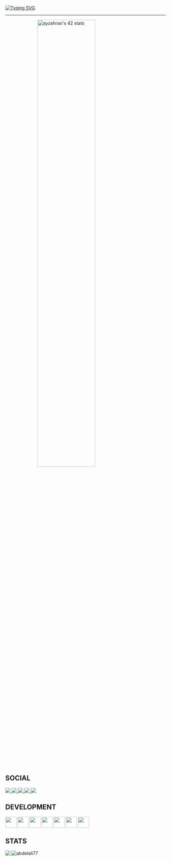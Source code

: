 [![Typing SVG](https://readme-typing-svg.demolab.com?font=Orbitron&size=28&duration=3500&pause=300&color=008000&center=true&width=435&lines=hey+every+one+you+weclome+to+AYYOUB+github)](https://git.io/typing-svg)

<hr/>

<p align="center">
<a href="https://github.com/oakoudad/badge42" align="left">
    <img src="https://badge.mediaplus.ma/greenbinary/ayzahrao" alt="ayzahrao's 42 stats" width=60% display=block"/>
</a>
</p>

## SOCIAL

<a href="mailto:zahraoui.ayyoub0@gmail.com">
    <img src="https://img.shields.io/badge/-Gmail-000?style=flat&logo=Gmail&logoColor=ea4335&labelColor=000"">
</a>
<a href="https://twitter.com/ayyoub_zahraoui">
    <img src="https://img.shields.io/badge/-X-000?style=flat&logo=X&logoColor=fff&labelColor=000"">
</a>
</a>
<a href="https://discord.com/users/900065905910894602">
    <img src="https://img.shields.io/badge/-discord-000?style=flat&logo=discord&logoColor=fff&labelColor=000"">
</a>
<a href="https://www.instagram.com/ayyoub_zahraoui/">
    <img src="https://img.shields.io/badge/-instagram-000?style=flat&logo=instagram&logoColor=fff&labelColor=000"">
</a>
<a href="https://www.linkedin.com/in/ayyoub-zahraoui-932471229/">
    <img src="https://img.shields.io/badge/-linkedin-000?style=flat&logo=linkedin&logoColor=fff&labelColor=000"">
</a>

## DEVELOPMENT
<a href="https://skillicons.dev">
    <img width="35" height="35" align="left" src="https://skillicons.dev/icons?i=python" /> <img width="35" height="35" align="left" src="https://skillicons.dev/icons?i=linux" /> <img width="35" height="35" align="left" src="https://skillicons.dev/icons?i=rust" /><img width="35" height="35" align="left" src="https://skillicons.dev/icons?i=c" />
    <img width="35" height="35" align="left" src="https://skillicons.dev/icons?i=bash" /> <img width="35" height="35" align="left" src="https://skillicons.dev/icons?i=vscode" /> <img width="35" height="35" src="https://skillicons.dev/icons?i=git" />
  </a>

## STATS
<img align="left" src="https://github-readme-stats.vercel.app/api/top-langs/?username=AYYOUBZAHRAOUI&layout=compact&langs_count=8&bg_color=000&icon_color=FFF&border_radius=10&hide_border=true&text_color=008000&hide_title=true" />
<img src="https://github-readme-stats.vercel.app/api?username=AYYOUBZAHRAOUI&show_icons=true&hide_title=true&title_color=FFF&bg_color=000&icon_color=FFF&text_color=008000&border_radius=10&hide_border=true" alt="abdelali77" />
